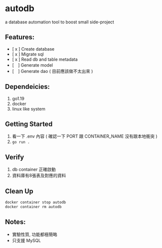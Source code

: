 # autodb
a database automation tool to boost small side-project

## Features:
- [ x ] Create database
- [ x ] Migrate sql
- [ x ] Read db and table metadata
- [　] Generate model
- [　] Generate dao ( 目前應該做不太出來 )

## Dependeicies:
1. go1.19
2. docker
2. linux like system

## Getting Started
1. 看一下 .env 內容 ( 確認一下 PORT 跟 CONTAINER_NAME 沒有跟本地衝突 )
2. `go run .`

## Verify
1. db container 正確啟動
2. 資料庫有8張表及對應的資料

## Clean Up
```bash
docker container stop autodb
docker container rm autodb
```

## Notes:
- 實驗性質, 功能都極簡略
- 只支援 MySQL